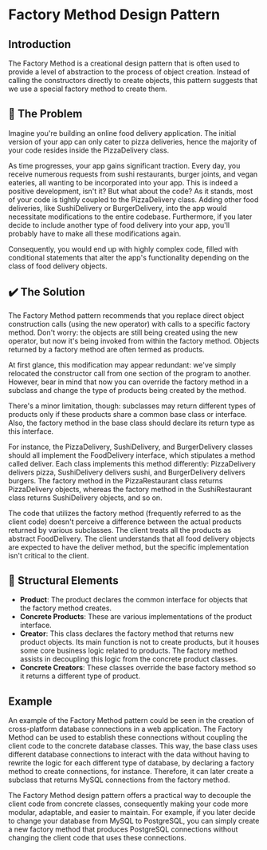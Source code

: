 # Factory Method Design Pattern

## Introduction

The Factory Method is a creational design pattern that is often used to provide a level of abstraction to the process of object creation. Instead of calling the constructors directly to create objects, this pattern suggests that we use a special factory method to create them.

## 🚨 The Problem

Imagine you're building an online food delivery application. The initial version of your app can only cater to pizza deliveries, hence the majority of your code resides inside the PizzaDelivery class.

As time progresses, your app gains significant traction. Every day, you receive numerous requests from sushi restaurants, burger joints, and vegan eateries, all wanting to be incorporated into your app. This is indeed a positive development, isn't it? But what about the code? As it stands, most of your code is tightly coupled to the PizzaDelivery class. Adding other food deliveries, like SushiDelivery or BurgerDelivery, into the app would necessitate modifications to the entire codebase. Furthermore, if you later decide to include another type of food delivery into your app, you'll probably have to make all these modifications again.

Consequently, you would end up with highly complex code, filled with conditional statements that alter the app's functionality depending on the class of food delivery objects.
## ✔️ The Solution

The Factory Method pattern recommends that you replace direct object construction calls (using the new operator) with calls to a specific factory method. Don't worry: the objects are still being created using the new operator, but now it's being invoked from within the factory method. Objects returned by a factory method are often termed as products.

At first glance, this modification may appear redundant: we've simply relocated the constructor call from one section of the program to another. However, bear in mind that now you can override the factory method in a subclass and change the type of products being created by the method.

There's a minor limitation, though: subclasses may return different types of products only if these products share a common base class or interface. Also, the factory method in the base class should declare its return type as this interface. 

For instance, the PizzaDelivery, SushiDelivery, and BurgerDelivery classes should all implement the FoodDelivery interface, which stipulates a method called deliver. Each class implements this method differently: PizzaDelivery delivers pizza, SushiDelivery delivers sushi, and BurgerDelivery delivers burgers. The factory method in the PizzaRestaurant class returns PizzaDelivery objects, whereas the factory method in the SushiRestaurant class returns SushiDelivery objects, and so on.

The code that utilizes the factory method (frequently referred to as the client code) doesn't perceive a difference between the actual products returned by various subclasses. The client treats all the products as abstract FoodDelivery. The client understands that all food delivery objects are expected to have the deliver method, but the specific implementation isn't critical to the client.
## 🚧 Structural Elements

- **Product**: The product declares the common interface for objects that the factory method creates.
- **Concrete Products**: These are various implementations of the product interface.
- **Creator**: This class declares the factory method that returns new product objects. Its main function is not to create products, but it houses some core business logic related to products. The factory method assists in decoupling this logic from the concrete product classes.
- **Concrete Creators**: These classes override the base factory method so it returns a different type of product.

## Example

An example of the Factory Method pattern could be seen in the creation of cross-platform database connections in a web application. The Factory Method can be used to establish these connections without coupling the client code to the concrete database classes. This way, the base class uses different database connections to interact with the data without having to rewrite the logic for each different type of database, by declaring a factory method to create connections, for instance. Therefore, it can later create a subclass that returns MySQL connections from the factory method.

The Factory Method design pattern offers a practical way to decouple the client code from concrete classes, consequently making your code more modular, adaptable, and easier to maintain. For example, if you later decide to change your database from MySQL to PostgreSQL, you can simply create a new factory method that produces PostgreSQL connections without changing the client code that uses these connections.
